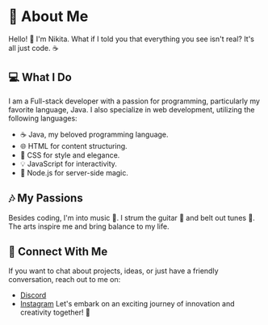 # 🚀 About Me
Hello! 👋 I'm Nikita. What if I told you that everything you see isn't real? It's all just code. ☕

## 💻 What I Do
I am a Full-stack developer with a passion for programming, particularly my favorite language, Java. I also specialize in web development, utilizing the following languages:

- ☕ Java, my beloved programming language.
- 🌐 HTML for content structuring.
- 🎨 CSS for style and elegance.
- 💡 JavaScript for interactivity.
- 🚀 Node.js for server-side magic.

## 🎶 My Passions
Besides coding, I'm into music 🎵. I strum the guitar 🎸 and belt out tunes 🎤. The arts inspire me and bring balance to my life.

## 🌟 Connect With Me
If you want to chat about projects, ideas, or just have a friendly conversation, reach out to me on:
- [Discord](https://discord.gg/MJhkW7FeBQ)
- [Instagram](https://www.instagram.com/neckitwin/)
Let's embark on an exciting journey of innovation and creativity together! 🌟

